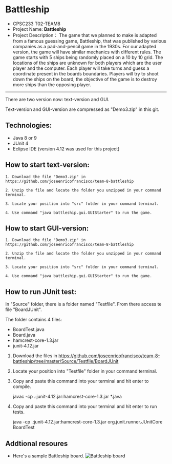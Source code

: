 
# Battleship

- CPSC233 T02-TEAM8
- Project Name: **Battleship**
- Project Description：
  The game that we planned to make is adapted from a famous guessing game, Battleship, that was published by various companies as a pad-and-pencil game in the 1930s. For our adapted version, the game will have similar mechanics with different rules. The game starts with 5 ships being randomly placed on a 10 by 10 grid. The locations of the ships are unknown for both players which are the user player and the computer. Each player will take turns and guess a coordinate present in the boards boundaries. Players will try to shoot down the ships on the board, the objective of the game is to destroy more ships than the opposing player. 

***
There are two version now: text-version and GUI.

Text-version and GUI-version are compressed as "Demo3.zip" in this git.



## Technologies:
- Java 8 or 9
- JUnit 4
- Eclipse IDE (version 4.12 was used for this project)

## How to start text-version:
    
    1. Download the file "Demo3.zip" in https://github.com/joseenricofrancisco/team-8-battleship

    2. Unzip the file and locate the folder you unzipped in your command terminal.

	3. Locate your position into "src" folder in your command terminal.

    4. Use command "java battleship.gui.GUIStarter" to run the game.

## How to start GUI-version:
    
    1. Download the file "Demo3.zip" in https://github.com/joseenricofrancisco/team-8-battleship

    2. Unzip the file and locate the folder you unzipped in your command terminal.

	3. Locate your position into "src" folder in your command terminal.

    4. Use command "java battleship.gui.GUIStarter" to run the game.

## How to run JUnit test:

In "Source" folder, there is a folder named "Testfile". From there access te file "BoardJUnit".


The folder contains 4 files:
- BoardTest.java
- Board.java
- hamcrest-core-1.3.jar
- junit-4.12.jar

1. Download the files in https://github.com/joseenricofrancisco/team-8-battleship/tree/master/Source/Testfile/BoardJUnit

2. Locate your position into "Testfile" folder in your command terminal.

3. Copy and paste this command into your terminal and hit enter to compile.

   javac -cp .:junit-4.12.jar:hamcrest-core-1.3.jar *.java

4. Copy and paste this command into your terminal and hit enter to run tests.

   java -cp .:junit-4.12.jar:hamcrest-core-1.3.jar org.junit.runner.JUnitCore BoardTest
    
## Addtional resoures
- Here's a sample Battleship board.
![Battleship board](https://upload.wikimedia.org/wikipedia/commons/thumb/6/65/Battleship_game_board.svg/1280px-Battleship_game_board.svg.png)

